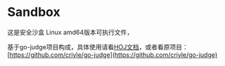 # Sandbox

这是安全沙盒 Linux amd64版本可执行文件，

基于go-judge项目构成，具体使用请看[HOJ文档](https://docs.hdoi.cn/develop/sandbox)，或者看原项目：[https://github.com/criyle/go-judge](https://github.com/criyle/go-judge)